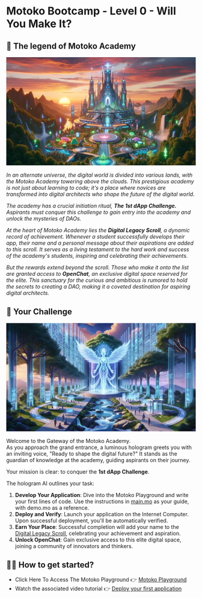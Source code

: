 # Motoko Bootcamp - Level 0 - Will You Make It?

## 📜 The legend of Motoko Academy
<p> <img src="./assets/academy.webp" alt="Build" /> </p>

_In an alternate universe, the digital world is divided into various lands, with the Motoko Academy towering above the clouds. This prestigious academy is not just about learning to code; it's a place where novices are transformed into digital architects who shape the future of the digital world._

_The academy has a crucial initiation ritual, **The 1st dApp Challenge.** Aspirants must conquer this challenge to gain entry into the academy and unlock the mysteries of DAOs._

_At the heart of Motoko Academy lies the **Digital Legacy Scroll**, a dynamic record of achievement. Whenever a student successfully develops their app, their name and a personal message about their aspirations are added to this scroll. It serves as a living testament to the hard work and success of the academy's students, inspiring and celebrating their achievements._

_But the rewards extend beyond the scroll. Those who make it onto the list are granted access to **OpenChat**, an exclusive digital space reserved for the elite. This sanctuary for the curious and ambitious is rumored to hold the secrets to creating a DAO, making it a coveted destination for aspiring digital architects._

## 🎯 Your Challenge
<p> <img src="./assets/challenge.webp" alt="Build" /> </p>
Welcome to the Gateway of the Motoko Academy.

<br/>
As you approach the grand entrance, a luminous hologram greets you with an inviting voice, "Ready to shape the digital future?" It stands as the guardian of knowledge at the academy, guiding aspirants on their journey.
<br/>

Your mission is clear: to conquer the **1st dApp Challenge**. 

The hologram AI outlines your task:
1. **Develop Your Application**: Dive into the Motoko Playground and write your first lines of code. Use the instructions in [main.mo](src/main.mo) as your guide, with demo.mo as a reference.
2. **Deploy and Verify**: Launch your application on the Internet Computer. Upon successful deployment, you'll be automatically verified.
3. **Earn Your Place**: Successful completion will add your name to the [Digital Legacy Scroll](https://aki3l-syaaa-aaaaj-qa23q-cai.icp0.io/), celebrating your achievement and aspiration.
4. **Unlock OpenChat**: Gain exclusive access to this elite digital space, joining a community of innovators and thinkers.

## 🙋‍♂️ How to get started?
- Click Here To Access The Motoko Playground 👉 [Motoko Playground](https://m7sm4-2iaaa-aaaab-qabra-cai.raw.ic0.app/?tag=1310704179)
- Watch the associated video tutorial 👉 [Deploy your first application](https://www.youtube.com/watch?v=BoraxB8WFHk)
